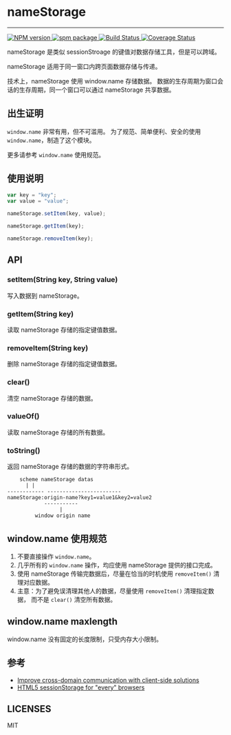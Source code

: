 # nameStorage

---

[![NPM version](https://badge.fury.io/js/name-storage.png) ](http://badge.fury.io/js/name-storage)
[![spm package](http://spmjs.io/badge/name-storage) ](http://spmjs.io/package/name-storage)
[![Build Status](https://secure.travis-ci.org/aralejs/name-storage.png?branch=master) ](https://travis-ci.org/aralejs/name-storage)
[![Coverage Status](https://coveralls.io/repos/aralejs/name-storage/badge.png?branch=master) ](https://coveralls.io/r/aralejs/name-storage)

nameStorage 是类似 sessionStroage 的键值对数据存储工具，但是可以跨域。

nameStorage 适用于同一窗口内跨页面数据存储与传递。

技术上，nameStorage 使用 window.name 存储数据。
数据的生存周期为窗口会话的生存周期，同一个窗口可以通过 nameStorage 共享数据。

## 出生证明

`window.name` 非常有用，但不可滥用。
为了规范、简单便利、安全的使用 `window.name`，制造了这个模块。

更多请参考 `window.name` 使用规范。

## 使用说明

```js
var key = "key";
var value = "value";

nameStorage.setItem(key, value);

nameStorage.getItem(key);

nameStorage.removeItem(key);
```


## API

### setItem(String key, String value)

写入数据到 nameStorage。

### getItem(String key)

读取 nameStorage 存储的指定键值数据。

### removeItem(String key)

删除 nameStorage 存储的指定键值数据。

### clear()

清空 nameStorage 存储的数据。

### valueOf()

读取 nameStorage 存储的所有数据。

### toString()

返回 nameStorage 存储的数据的字符串形式。

```
    scheme nameStorage datas
      | |
------------ ------------------------
nameStorage:origin-name?key1=value1&key2=value2
            -----------
                 |
         window origin name
```

## window.name 使用规范

1. 不要直接操作 `window.name`。
1. 几乎所有的 `window.name` 操作，均应使用 nameStorage 提供的接口完成。
1. 使用 nameStorage 传输完数据后，尽量在恰当的时机使用 `removeItem()` 清理对应数据。
1. 主意：为了避免误清理其他人的数据，尽量使用 `removeItem()` 清理指定数据，
    而不是 `clear()` 清空所有数据。

## window.name maxlength

window.name 没有固定的长度限制，只受内存大小限制。

## 参考

* [Improve cross-domain communication with client-side solutions](http://www.ibm.com/developerworks/library/wa-crossdomaincomm/)
* [HTML5 sessionStorage for "every" browsers](https://code.google.com/p/sessionstorage/)

## LICENSES

MIT
